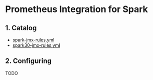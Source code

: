 # Prometheus Integration for Spark

## 1. Catalog

- [spark-jmx-rules.yml](spark-jmx-rules.yml)
- [spark30-jmx-rules.yml](spark30-jmx-rules.yml)

## 2. Configuring

TODO
